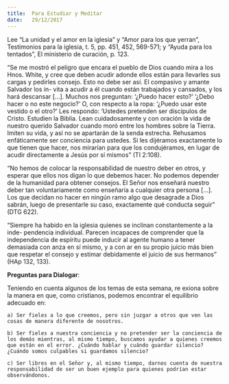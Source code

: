 ```yaml
---
title:  Para Estudiar y Meditar
date:   29/12/2017
---
```


Lee “La unidad y el amor en la iglesia” y “Amor para los que yerran”, Testimonios para la iglesia, t. 5, pp. 451, 452, 569-571; y “Ayuda para los tentados”, El ministerio de curación, p. 123.

“Se me mostró el peligro que encara el pueblo de Dios cuando mira a los Hnos. White, y cree que deben acudir adonde ellos están para llevarles sus cargas y pedirles consejo. Esto no debe ser así. El compasivo y amante Salvador los in- vita a acudir a él cuando están trabajados y cansados, y los hará descansar [...]. Muchos nos preguntan: ‘¿Puedo hacer esto?’ ‘¿Debo hacer o no este negocio?’ O, con respecto a la ropa: ‘¿Puedo usar este vestido o el otro?’ Les respondo: ‘Ustedes pretenden ser discípulos de Cristo. Estudien la Biblia. Lean cuidadosamente y con oración la vida de nuestro querido Salvador cuando moró entre los hombres sobre la Tierra. Imiten su vida, y así no se apartarán de la senda estrecha. Rehusamos enfáticamente ser conciencia para ustedes. Si les dijéramos exactamente lo que tienen que hacer, nos mirarían para que los condujéramos, en lugar de acudir directamente a Jesús por sí mismos” (TI 2:108).

“No hemos de colocar la responsabilidad de nuestro deber en otros, y esperar que ellos nos digan lo que debemos hacer. No podemos depender de la humanidad para obtener consejos. El Señor nos enseñará nuestro deber tan voluntariamente como enseñaría a cualquier otra persona [...]. Los que decidan no hacer en ningún ramo algo que desagrade a Dios sabrán, luego de presentarle su caso, exactamente qué conducta seguir” (DTG 622).

“Siempre ha habido en la iglesia quienes se inclinan constantemente a la inde- pendencia individual. Parecen incapaces de comprender que la independencia de espíritu puede inducir al agente humano a tener demasiada con anza en sí mismo, y a con ar en su propio juicio más bien que respetar el consejo y estimar debidamente el juicio de sus hermanos” (HAp 132, 133).

**Preguntas para Dialogar**:

Teniendo en cuenta algunos de los temas de esta semana, re exiona sobre la manera en que, como cristianos, podemos encontrar el equilibrio adecuado en:

`a) Ser fieles a lo que creemos, pero sin juzgar a otros que ven las cosas de manera diferente de nosotros.`

`b) Ser fieles a nuestra conciencia y no pretender ser la conciencia de los demás mientras, al mismo tiempo, buscamos ayudar a quienes creemos que están en el error. ¿Cuándo hablar y cuándo guardar silencio? ¿Cuándo somos culpables si guardamos silencio?`

`c) Ser libres en el Señor y, al mismo tiempo, darnos cuenta de nuestra responsabilidad de ser un buen ejemplo para quienes podrían estar observándonos.`
